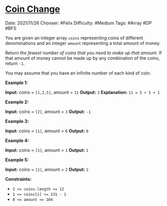# [Coin Change](https://leetcode.com/problems/coin-change/)

Date: 2021/11/26
Chooser: #Felix 
Difficulty: #Medium 
Tags: #Array #DP #BFS 

You are given an integer array `coins` representing coins of different denominations and an integer `amount` representing a total amount of money.

Return _the fewest number of coins that you need to make up that amount_. If that amount of money cannot be made up by any combination of the coins, return `-1`.

You may assume that you have an infinite number of each kind of coin.

**Example 1:**

**Input:** coins = `[1,2,5]`, amount = `11`
**Output:** `3`
**Explanation:** `11 = 5 + 5 + 1`

**Example 2:**

**Input:** coins = `[2]`, amount = `3`
**Output:** `-1`

**Example 3:**

**Input:** coins = `[1]`, amount = `0`
**Output:** `0`

**Example 4:**

**Input:** coins = `[1]`, amount = `1`
**Output:** `1`

**Example 5:**

**Input:** coins = `[1]`, amount = `2`
**Output:** `2`

**Constraints:**

-   `1 <= coins.length <= 12`
-   `1 <= coins[i] <= 231 - 1`
-   `0 <= amount <= 104`